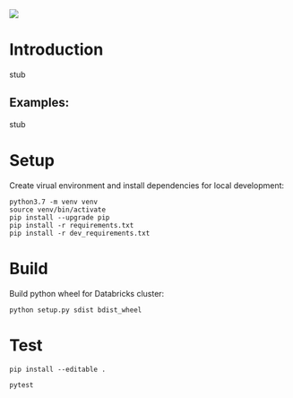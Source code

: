 <img src="https://img.shields.io/badge/Python-v3.7-blue">

# Introduction 

stub

## Examples:

stub

# Setup

Create virual environment and install dependencies for local development:

```
python3.7 -m venv venv
source venv/bin/activate
pip install --upgrade pip
pip install -r requirements.txt
pip install -r dev_requirements.txt
```


# Build

Build python wheel for Databricks cluster:
```
python setup.py sdist bdist_wheel
```


# Test



```
pip install --editable .

pytest
```


